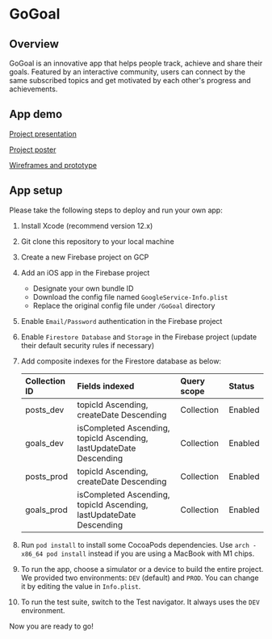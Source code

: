 # GoGoal
## Overview

GoGoal is an innovative app that helps people track, achieve and share their goals. Featured by an interactive community, users can connect by the same subscribed topics and get motivated by each other's progress and achievements.

## App demo

[Project presentation](https://docs.google.com/presentation/d/1SRsgQ4quoIOuaUlc-RLGU8klx2Eesj9jjpp4KJIZx5U/edit?usp=sharing)

[Project poster](https://drive.google.com/file/d/1HOKqadc8QaHQm11j3liEKsnSTrIhLoSs/view?usp=sharing)

[Wireframes and prototype](https://www.figma.com/file/BJBHb090zgX1U1znavqm7e/GoGoal!?node-id=0%3A1)

## App setup

Please take the following steps to deploy and run your own app:

1. Install Xcode (recommend version 12.x)

2. Git clone this repository to your local machine

3. Create a new Firebase project on GCP

4. Add an iOS app in the Firebase project

   + Designate your own bundle ID
   + Download the config file named `GoogleService-Info.plist`
   + Replace the original config file under `/GoGoal` directory

5. Enable `Email/Password` authentication in the Firebase project

6. Enable `Firestore Database` and `Storage` in the Firebase project (update their default security rules if necessary)

7. Add composite indexes for the Firestore database as below:

   | Collection ID | Fields indexed                                               | Query scope | Status  |
   | :------------ | :----------------------------------------------------------- | :---------- | :------ |
   | posts_dev     | topicId Ascending, createDate Descending                     | Collection  | Enabled |
   | goals_dev     | isCompleted Ascending, topicId Ascending, lastUpdateDate Descending | Collection  | Enabled |
   | posts_prod    | topicId Ascending, createDate Descending                     | Collection  | Enabled |
   | goals_prod    | isCompleted Ascending, topicId Ascending, lastUpdateDate Descending | Collection  | Enabled |

8. Run `pod install` to install some CocoaPods dependencies. Use `arch -x86_64 pod install` instead if you are using a MacBook with M1 chips.

9. To run the app, choose a simulator or a device to build the entire project. We provided two environments: `DEV` (default) and `PROD`. You can change it by editing the value in `Info.plist`.

10. To run the test suite, switch to the Test navigator. It always uses the `DEV` environment.

Now you are ready to go!
